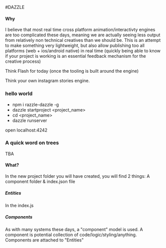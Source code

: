 #DAZZLE

#### Why

I believe that most real time cross platform animation/interactivty engines are too complicated these days, meaning we
are actually seeing less output from relatively non technical creatives than we should be. This is an attempt to make
something very lightweight, but also allow publishing too all platforms (web + ios/android native) in real time (quickly
being able to know if your project is working is an essential feedback mechanism for the creative process)

Think Flash for today (once the tooling is built around the engine)

Think your own instagram stories engine.

### hello world

- npm i razzle-dazzle -g
- dazzle startproject <project_name>
- cd <project_name>
- dazzle runserver

open localhost:4242

### A quick word on trees

TBA

#### What?

In the new project folder you will have created, you will find 2 things: A component folder & index.json file

##### Entities

In the index.js

##### Components

As with many systems these days, a "component" model is used. A component is potential collection of code/logic/styling/anything.
Components are attached to "Entities"





